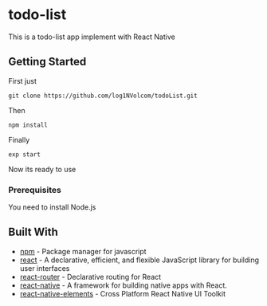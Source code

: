 # todo-list

This is a todo-list app implement with React Native

## Getting Started

First just

```
git clone https://github.com/log1NVolcom/todoList.git
```

Then

```
npm install
```

Finally

```
exp start
```

Now its ready to use

### Prerequisites

You need to install Node.js

## Built With

* [npm](https://github.com/npm/npm) - Package manager for javascript
* [react](https://github.com/facebook/react) - A declarative, efficient, and flexible JavaScript library for building user interfaces
* [react-router](https://github.com/ReactTraining/react-router) - Declarative routing for React
* [react-native](https://github.com/facebook/react-native) - A framework for building native apps with React.
* [react-native-elements](https://github.com/react-native-training/react-native-elements) - Cross Platform React Native UI Toolkit
